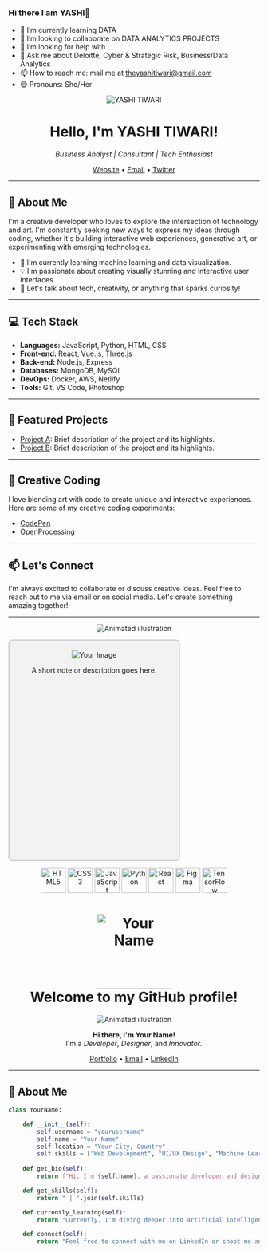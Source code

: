 ### Hi there I am YASHI👋

- 🌱 I’m currently learning DATA
- 👯 I’m looking to collaborate on DATA ANALYTICS PROJECTS
- 🤔 I’m looking for help with ...
- 💬 Ask me about Deloitte, Cyber & Strategic Risk, Business/Data Analytics
- 📫 How to reach me: mail me at theyashitiwari@gmail.com
- 😄 Pronouns: She/Her


<p align="center">
  <img src="https://yourimageurl.com/your-image.png" alt="YASHI TIWARI">
</p>

<h1 align="center">Hello, I'm YASHI TIWARI!</h1>

<p align="center">
  <em>Business Analyst | Consultant | Tech Enthusiast</em>
</p>

<p align="center">
  <a href="https://yourwebsite.com">Website</a> •
  <a href="theyashitiwari@gmail.com">Email</a> •
  <a href="https://twitter.com/yourusername">Twitter</a>
</p>

---

## 🚀 About Me

I'm a creative developer who loves to explore the intersection of technology and art. I'm constantly seeking new ways to express my ideas through coding, whether it's building interactive web experiences, generative art, or experimenting with emerging technologies.

- 🌱 I'm currently learning machine learning and data visualization.
- 💡 I'm passionate about creating visually stunning and interactive user interfaces.
- 💬 Let's talk about tech, creativity, or anything that sparks curiosity!

---

## 💻 Tech Stack

- **Languages:** JavaScript, Python, HTML, CSS
- **Front-end:** React, Vue.js, Three.js
- **Back-end:** Node.js, Express
- **Databases:** MongoDB, MySQL
- **DevOps:** Docker, AWS, Netlify
- **Tools:** Git, VS Code, Photoshop

---

## 🌟 Featured Projects

- [Project A](https://github.com/yourusername/project-a): Brief description of the project and its highlights.
- [Project B](https://github.com/yourusername/project-b): Brief description of the project and its highlights.

---

## 🎨 Creative Coding

I love blending art with code to create unique and interactive experiences. Here are some of my creative coding experiments:

- [CodePen](https://codepen.io/yourusername)
- [OpenProcessing](https://openprocessing.org/user/yourusername)

---

## 📫 Let's Connect

I'm always excited to collaborate or discuss creative ideas. Feel free to reach out to me via email or on social media. Let's create something amazing together!

---

<p align="center">
  <img src="https://yourgifurl.com/your-gif.gif" alt="Animated illustration">
</p>


<!DOCTYPE html>
<html>
<head>
  <style>
    .box {
      width: 300px;
      height: 400px;
      background-color: #f2f2f2;
      border: 2px solid #ccc;
      border-radius: 8px;
      text-align: center;
      padding: 20px;
    }

    .box img {
      width: 200px;
      height: 200px;
      object-fit: cover;
      border-radius: 50%;
    }
  </style>
</head>
<body>
  <div class="box">
    <img src="https://yourimageurl.com/your-image.png" alt="Your Image">
    <p>A short note or description goes here.</p>
  </div>
</body>
</html>



<p align="center">
  <img src="https://yourtechiconsurl.com/html5.png" alt="HTML5" width="50" height="50">
  <img src="https://yourtechiconsurl.com/css3.png" alt="CSS3" width="50" height="50">
  <img src="https://yourtechiconsurl.com/javascript.png" alt="JavaScript" width="50" height="50">
  <img src="https://yourtechiconsurl.com/python.png" alt="Python" width="50" height="50">
  <img src="https://yourtechiconsurl.com/react.png" alt="React" width="50" height="50">
  <img src="https://yourtechiconsurl.com/figma.png" alt="Figma" width="50" height="50">
  <img src="https://yourtechiconsurl.com/tensorflow.png" alt="TensorFlow" width="50" height="50">
</p>



<h1 align="center">
  <img src="https://yourimageurl.com/your-avatar.png" width="150px" alt="Your Name">
  <br>
  Welcome to my GitHub profile!
</h1>

<p align="center">
  <img src="https://yourgifurl.com/your-animated-gif.gif" alt="Animated illustration">
</p>

<p align="center">
  <strong>Hi there, I'm Your Name!</strong>
  <br>
  I'm a <em>Developer</em>, <em>Designer</em>, and <em>Innovator</em>.
</p>

<p align="center">
  <a href="https://yourportfolio.com">Portfolio</a> •
  <a href="mailto:youremail@example.com">Email</a> •
  <a href="https://linkedin.com/in/yourname">LinkedIn</a>
</p>

---

## 🚀 About Me

```python
class YourName:

    def __init__(self):
        self.username = "yourusername"
        self.name = "Your Name"
        self.location = "Your City, Country"
        self.skills = ["Web Development", "UI/UX Design", "Machine Learning"]
    
    def get_bio(self):
        return f"Hi, I'm {self.name}, a passionate developer and designer from {self.location}."

    def get_skills(self):
        return " | ".join(self.skills)

    def currently_learning(self):
        return "Currently, I'm diving deeper into artificial intelligence and exploring creative coding."

    def connect(self):
        return "Feel free to connect with me on LinkedIn or shoot me an email!"
